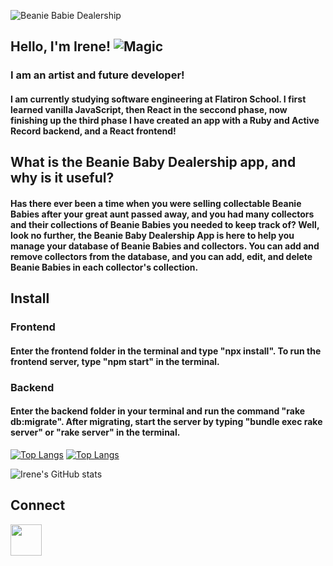 ![Beanie Babie Dealership](https://user-images.githubusercontent.com/87841931/206652585-13d1b06a-6292-4a95-927b-e94123f5713c.png "README Banner")

## Hello, I'm Irene! ![Magic](https://64.media.tumblr.com/407c399df4c482bdb14643ed4ba9489c/55f9bba375fd71be-0f/s250x400/024c2c10b1d2bee2e6655269746588aeaa075a73.gifv "Magic gif")

### I am an artist and future developer!
#### I am currently studying software engineering at Flatiron School. I first learned vanilla JavaScript, then React in the seccond phase, now finishing up the third phase I have created an app with a Ruby and Active Record backend, and a React frontend!

## What is the Beanie Baby Dealership app, and why is it useful?
#### Has there ever been a time when you were selling collectable Beanie Babies after your great aunt passed away, and you had many collectors and their collections of Beanie Babies you needed to keep track of? Well, look no further, the Beanie Baby Dealership App is here to help you manage your database of Beanie Babies and collectors. You can add and remove collectors from the database, and you can add, edit, and delete Beanie Babies in each collector's collection.

## Install
### Frontend
#### Enter the frontend folder in the terminal and type "npx install". To run the frontend server, type "npm start" in the terminal.
### Backend
#### Enter the backend folder in your terminal and run the command "rake db:migrate". After migrating, start the server by typing "bundle exec rake server" or "rake server" in the terminal.

[![Top Langs](https://github-readme-stats.vercel.app/api/top-langs/?username=irenemanning)](https://github.com/irenemanning/phase-3-sinatra-react-project/tree/02812d95f610e57ce2b3c2982f71b2300510cb86)
[![Top Langs](https://github-readme-stats.vercel.app/api/top-langs/?username=irenemanning)](https://github.com/irenemanning/beanie-baby)

![Irene's GitHub stats](https://github-readme-stats.vercel.app/api?username=irenemanning&show_icons=true&theme=dark)
## Connect
[<img width="50px" src="https://cdn-icons-png.flaticon.com/128/3992/3992606.png">](https://www.linkedin.com/in/irene-manning-3a287021a/)
